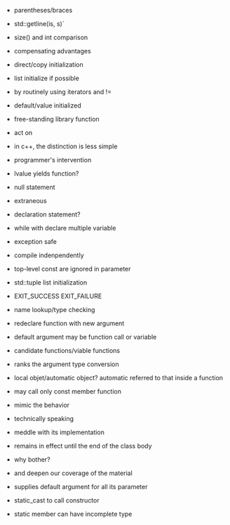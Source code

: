 - parentheses/braces
- std::getline(is, s)`
- size() and int comparison
- compensating advantages
- direct/copy initialization
- list initialize if possible
- by routinely using iterators and !=
- default/value initialized
- free-standing library function



- act on
- in c++, the distinction is less simple
- programmer's intervention
- lvalue yields function?



- null statement
- extraneous
- declaration statement?
- while with declare multiple variable
- exception safe



- compile indenpendently
- top-level const are ignored in parameter
- std::tuple list initialization
- EXIT_SUCCESS EXIT_FAILURE
- name lookup/type checking
- redeclare function with new argument
- default argument may be function call or variable
- candidate functions/viable functions
- ranks the argument type conversion
- local objet/automatic object? automatic referred to that inside a function



- may call only const member function
- mimic the behavior 
- technically speaking
- meddle with its implementation
- remains in effect until the end of the class body
- why bother?
- and deepen our coverage of the material
- supplies default argument for all its parameter
- static_cast to call constructor
- static member can have incomplete type